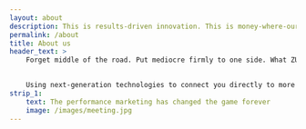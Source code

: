 ```yaml
---
layout: about
description: This is results-driven innovation. This is money-where-our-mouth-is marketing. This is ZURU Group.
permalink: /about
title: About us
header_text: >
    Forget middle of the road. Put mediocre firmly to one side. What ZURU Group promises you is hard-and-fast digital activation that gets you to the results you want. More quickly, more smartly and more cost-effectively than anyone else. It’s what we’ve excelled at for more than 20 years, but we’re still learning every day. And learning is where we’ll start with you. By really getting under the skin of your business, we’ll be your go-to gurus for multi-channel marketing, helping you conquer your toughest challenges with razor-sharp strategy and cutting-edge creativity.

    
    Using next-generation technologies to connect you directly to more customers, we’ll plug you in to performance you’ve never previously thought possible. Day in, day out, from day one.
strip_1:
    text: The performance marketing has changed the game forever
    image: /images/meeting.jpg
---
```

